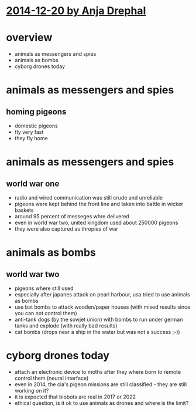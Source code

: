 # [2014-12-20 by Anja Drephal](https://events.ccc.de/congress/2014/Fahrplan/events/6275.html)

# overview

* animals as messengers and spies
* animals as bombs
* cyborg drones today

# animals as messengers and spies

## homing pigeons

* domestic pigeons
* fly very fast
* they fly home

# animals as messengers and spies

## world war one

* radio and wired communication was still crude and unreliable
* pigeons were kept behind the front line and taken into battle in wicker baskets
* around 95 percent of messeges whre delivered
* even in world war two, united kingdom used about 250000 pigeons
* they were also captured as thropies of war

# animals as bombs

## world war two

* pigeons where still used
* especially after japanes attack on pearl harbour, usa tried to use animals as bombs
* use bat bombs to attack wooden/paper houses (with mixed results since you can not control them)
* anti-tank dogs (by the sowjet union) with bombs to run under german tanks and explode (with really bad results)
* cat bombs (drops near a ship in the water but was not a success ;-))

# cyborg drones today

* attach an electronic device to moths after they where born to remote control them (neural interface)
* even in 2014, the cia's pigeon missions are still classified - they are still working on it?
* it is expected that biobots are real in 2017 or 2022
* ethical question, is it ok to use animals as drones and where is the limit?
